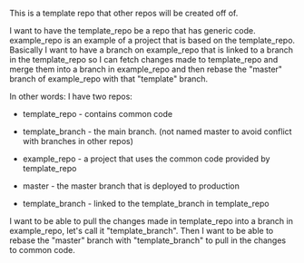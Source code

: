 This is a template repo that other repos will be created off of.

I want to have the template_repo be a repo that has generic code.
example_repo is an example of a project that is based on the template_repo.
Basically I want to have a branch on example_repo that is linked to a branch in
the template_repo so I can fetch changes made to template_repo and merge them
into a branch in example_repo and then rebase the "master" branch of
example_repo with that "template" branch.

In other words:
I have two repos:
* template_repo - contains common code
 * template_branch - the main branch. (not named master to avoid conflict with branches in other repos)

* example_repo - a project that uses the common code provided by template_repo
 * master - the master branch that is deployed to production
 * template_branch - linked to the template_branch in template_repo

I want to be able to pull the changes made in template_repo into a branch in example_repo, let's call it "template_branch".
Then I want to be able to rebase the "master" branch with "template_branch" to pull in the changes to common code.

